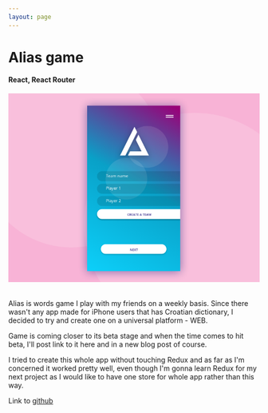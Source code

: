 ```yaml
---
layout: page
---
```



<h1 class="title">Alias game</h1>

<h4 class="project-subtitle">React, React Router</h4>

<div class="project-portfolio-image-post">
    <img src="/img/portfolio/alias/alias-1.png" alt="alias-wallpaper" />
</div>
<br>

Alias is words game I play with my friends on a weekly basis.
Since there wasn't any app made for iPhone users that has Croatian dictionary, I decided to try and create one on a universal platform - WEB.

Game is coming closer to its beta stage and when the time comes to hit beta, I'll post link to it here and in a new blog post of course.

I tried to create this whole app without touching Redux and as far as I'm concerned it worked pretty well, even though I'm gonna learn Redux for my next project as I would like to have one store for whole app rather than this way.

Link to  [github](https://github.com/renopeno/alias-hr)
